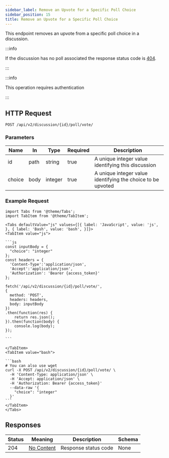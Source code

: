 ```yaml
---
sidebar_label: Remove an Upvote for a Specific Poll Choice
sidebar_position: 15
title: Remove an Upvote for a Specific Poll Choice
---
```


This endpoint removes an upvote from a specific poll choice in a discussion.

:::info

If the discussion has no poll associated the response status code is [404](https://tools.ietf.org/html/rfc7231#section-6.5.4).

:::

:::info

This operation requires authentication

:::

## HTTP Request

`POST /api/v2/discussion/{id}/poll/vote/`

### Parameters

|Name|In|Type|Required|Description|
|---|---|---|---|---|
|id|path|string|true|A unique integer value identifying this discussion|
|choice|body|integer|true|A unique integer value identifying the choice to be upvoted|

### Example Request

````mdx-code-block
import Tabs from '@theme/Tabs';
import TabItem from '@theme/TabItem';

<Tabs defaultValue="js" values={[{ label: 'JavaScript', value: 'js', }, { label: 'Bash', value: 'bash', }]}>
<TabItem value="js">

```js
const inputBody = {
  "choice": "integer"
};
const headers = {
  'Content-Type':'application/json',
  'Accept':'application/json',
  'Authorization': 'Bearer {access_token}'
};

fetch('/api/v2/discussion/{id}/poll/vote/',
{
  method: 'POST',
  headers: headers,
  body: inputBody
})
.then(function(res) {
    return res.json();
}).then(function(body) {
    console.log(body);
});

```

</TabItem>
<TabItem value="bash">

```bash
# You can also use wget
curl -X POST /api/v2/discussion/{id}/poll/vote/ \
  -H 'Content-Type: application/json' \
  -H 'Accept: application/json' \
  -H 'Authorization: Bearer {access_token}'
  --data-raw '{
    "choice": "integer"
  }'
```
</TabItem>
</Tabs>
````

## Responses

|Status|Meaning|Description|Schema|
|---|---|---|---|
|204|[No Content](https://tools.ietf.org/html/rfc7231#section-6.3.5)|Response status code|None|




